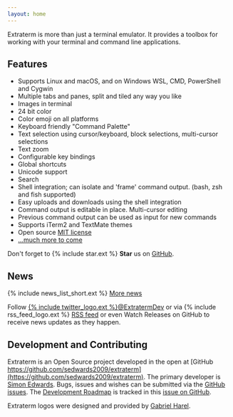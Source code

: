 ```yaml
---
layout: home
---
```


Extraterm is more than just a terminal emulator. It provides a toolbox for working with your terminal and command line applications.


## Features

* Supports Linux and macOS, and on Windows WSL, CMD, PowerShell and Cygwin
* Multiple tabs and panes, split and tiled any way you like
* Images in terminal
* 24 bit color
* Color emoji on all platforms
* Keyboard friendly "Command Palette"
* Text selection using cursor/keyboard, block selections, multi-cursor selections
* Text zoom
* Configurable key bindings
* Global shortcuts
* Unicode support
* Search
* Shell integration; can isolate and 'frame' command output. (bash, zsh and fish supported)
* Easy uploads and downloads using the shell integration
* Command output is editable in place. Multi-cursor editing
* Previous command output can be used as input for new commands
* Supports iTerm2 and TextMate themes
* Open source [MIT license](https://github.com/sedwards2009/extraterm/blob/master/LICENSE.txt)
* [...much more to come](https://github.com/sedwards2009/extraterm/issues/30)

Don't forget to {% include star.ext %} **Star** us on [GitHub](https://github.com/sedwards2009/extraterm).


## News
{% include news_list_short.ext %}
[More news](news.html)

Follow [{% include twitter_logo.ext %}@ExtratermDev](https://twitter.com/ExtratermDev) or via {% include rss_feed_logo.ext %} <a rel="alternate" type="application/rss+xml" href="feed.xml">RSS feed</a> or even Watch Releases on GitHub to receive news updates as they happen.


## Development and Contributing

Extraterm is an Open Source project developed in the open at [GitHub https://github.com/sedwards2009/extraterm](https://github.com/sedwards2009/extraterm). The primary developer is [Simon Edwards](mailto:simon@simonzone.com). Bugs, issues and wishes can be submitted via the [GitHub issues](https://github.com/sedwards2009/extraterm/issues). The [Development Roadmap](https://github.com/sedwards2009/extraterm/issues/30) is tracked in this [issue on GitHub](https://github.com/sedwards2009/extraterm/issues/30).

Extraterm logos were designed and provided by [Gabriel Harel](https://github.com/g-harel).
